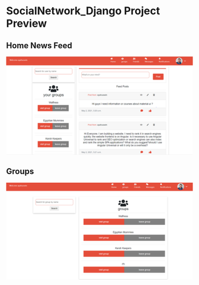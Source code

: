 # SocialNetwork_Django Project Preview

## Home News Feed
![](preview/homeFeed.PNG)

## Groups
![](preview/groups.PNG)

